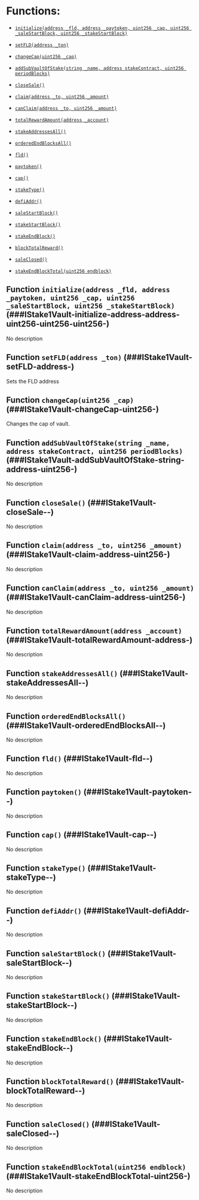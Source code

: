 # Functions:

- [`initialize(address _fld, address _paytoken, uint256 _cap, uint256 _saleStartBlock, uint256 _stakeStartBlock)`](###IStake1Vault-initialize-address-address-uint256-uint256-uint256-)

- [`setFLD(address _ton)`](###IStake1Vault-setFLD-address-)

- [`changeCap(uint256 _cap)`](###IStake1Vault-changeCap-uint256-)

- [`addSubVaultOfStake(string _name, address stakeContract, uint256 periodBlocks)`](###IStake1Vault-addSubVaultOfStake-string-address-uint256-)

- [`closeSale()`](###IStake1Vault-closeSale--)

- [`claim(address _to, uint256 _amount)`](###IStake1Vault-claim-address-uint256-)

- [`canClaim(address _to, uint256 _amount)`](###IStake1Vault-canClaim-address-uint256-)

- [`totalRewardAmount(address _account)`](###IStake1Vault-totalRewardAmount-address-)

- [`stakeAddressesAll()`](###IStake1Vault-stakeAddressesAll--)

- [`orderedEndBlocksAll()`](###IStake1Vault-orderedEndBlocksAll--)

- [`fld()`](###IStake1Vault-fld--)

- [`paytoken()`](###IStake1Vault-paytoken--)

- [`cap()`](###IStake1Vault-cap--)

- [`stakeType()`](###IStake1Vault-stakeType--)

- [`defiAddr()`](###IStake1Vault-defiAddr--)

- [`saleStartBlock()`](###IStake1Vault-saleStartBlock--)

- [`stakeStartBlock()`](###IStake1Vault-stakeStartBlock--)

- [`stakeEndBlock()`](###IStake1Vault-stakeEndBlock--)

- [`blockTotalReward()`](###IStake1Vault-blockTotalReward--)

- [`saleClosed()`](###IStake1Vault-saleClosed--)

- [`stakeEndBlockTotal(uint256 endblock)`](###IStake1Vault-stakeEndBlockTotal-uint256-)

## Function `initialize(address _fld, address _paytoken, uint256 _cap, uint256 _saleStartBlock, uint256 _stakeStartBlock)` (###IStake1Vault-initialize-address-address-uint256-uint256-uint256-)

No description

## Function `setFLD(address _ton)` (###IStake1Vault-setFLD-address-)

Sets the FLD address

## Function `changeCap(uint256 _cap)` (###IStake1Vault-changeCap-uint256-)

Changes the cap of vault.

## Function `addSubVaultOfStake(string _name, address stakeContract, uint256 periodBlocks)` (###IStake1Vault-addSubVaultOfStake-string-address-uint256-)

No description

## Function `closeSale()` (###IStake1Vault-closeSale--)

No description

## Function `claim(address _to, uint256 _amount)` (###IStake1Vault-claim-address-uint256-)

No description

## Function `canClaim(address _to, uint256 _amount)` (###IStake1Vault-canClaim-address-uint256-)

No description

## Function `totalRewardAmount(address _account)` (###IStake1Vault-totalRewardAmount-address-)

No description

## Function `stakeAddressesAll()` (###IStake1Vault-stakeAddressesAll--)

No description

## Function `orderedEndBlocksAll()` (###IStake1Vault-orderedEndBlocksAll--)

No description

## Function `fld()` (###IStake1Vault-fld--)

No description

## Function `paytoken()` (###IStake1Vault-paytoken--)

No description

## Function `cap()` (###IStake1Vault-cap--)

No description

## Function `stakeType()` (###IStake1Vault-stakeType--)

No description

## Function `defiAddr()` (###IStake1Vault-defiAddr--)

No description

## Function `saleStartBlock()` (###IStake1Vault-saleStartBlock--)

No description

## Function `stakeStartBlock()` (###IStake1Vault-stakeStartBlock--)

No description

## Function `stakeEndBlock()` (###IStake1Vault-stakeEndBlock--)

No description

## Function `blockTotalReward()` (###IStake1Vault-blockTotalReward--)

No description

## Function `saleClosed()` (###IStake1Vault-saleClosed--)

No description

## Function `stakeEndBlockTotal(uint256 endblock)` (###IStake1Vault-stakeEndBlockTotal-uint256-)

No description
